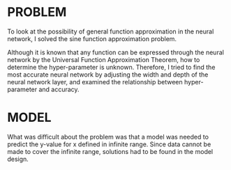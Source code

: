 # PROBLEM
To look at the possibility of general function approximation in the neural network, I solved the sine function approximation problem.

Although it is known that any function can be expressed through the neural network by the Universal Function Approximation Theorem, how to determine the hyper-parameter is unknown. Therefore, I tried to find the most accurate neural network by adjusting the width and depth of the neural network layer, and examined the relationship between hyper-parameter and accuracy.

# MODEL
What was difficult about the problem was that a model was needed to predict the y-value for x defined in infinite range. Since data cannot be made to cover the infinite range, solutions had to be found in the model design.
